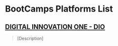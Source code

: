 # BootCamps Platforms List

## [DIGITAL INNOVATION ONE - DIO](https://web.dio.me/)

> [Description]

## 
